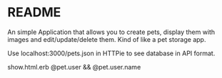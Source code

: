 # README

An simple Application that allows you to create pets, display them with images and edit/update/delete them. Kind of like a pet storage app.

Use localhost:3000/pets.json in HTTPie to see database in API format.

show.html.erb
@pet.user && @pet.user.name